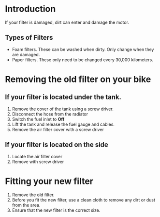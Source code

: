 # Introduction
If your filter is damaged, dirt can enter and damage the motor. 
## Types of Filters
- Foam filters. These can be washed when dirty. Only change when they are damaged. 
- Paper filters. These only need to be changed every 30,000 kilometers.
# Removing the old filter on your bike
## If your filter is located under the tank. 
1. Remove the cover of the tank using a screw driver. 
2. Disconnect the hose from the radiator
3. Switch the fuel inlet to **Off**
4. Lift the tank and release the fuel gauge and cables. 
5. Remove the air filter cover with a screw driver

## If your filter is located on the side
1. Locate the air filter cover
2. Remove with screw driver

# Fitting your new filter
1. Remove the old filter.
2. Before you fit the new filter, use a clean cloth to remove any dirt or dust from the area.
3. Ensure that the new filter is the correct size.



